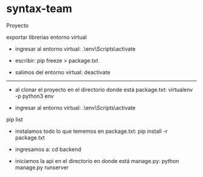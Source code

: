 # syntax-team
Proyecto


exportar librerias entorno virtual
- ingresar al entorno virtual: 
.\env\Scripts\activate

- escribir: 
pip freeze > package.txt

- salimos del entorno virtual: 
deactivate  

----------------------
- al clonar el proyecto en el directorio donde está package.txt: 
virtualenv -p python3 env

- ingresar al entorno virtual: 
.\env\Scripts\activate

pip list

- instalamos todo lo que tememos en package.txt: 
pip install -r package.txt

- ingresamos a: 
cd backend

- iniciamos la api en el directorio en donde está manage.py: 
python manage.py runserver
